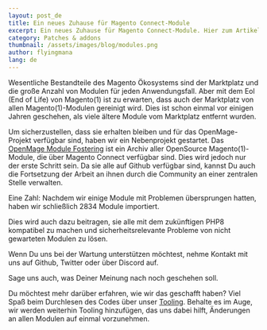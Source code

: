 ```yaml
---
layout: post_de
title: Ein neues Zuhause für Magento Connect-Module
excerpt: Ein neues Zuhause für Magento Connect-Module. Hier zum Artikel!
category: Patches & addons
thumbnail: /assets/images/blog/modules.png
author: flyingmana
lang: de
---
```


Wesentliche Bestandteile des Magento Ökosystems sind der Marktplatz und die große Anzahl von Modulen für jeden Anwendungsfall. 
Aber mit dem Eol (End of Life) von Magento(1) ist zu erwarten, dass auch der Marktplatz von allen Magento(1)-Modulen gereinigt wird. Dies ist schon einmal vor einigen Jahren geschehen, als viele ältere Module vom Marktplatz entfernt wurden.

<!--more-->

Um sicherzustellen, dass sie erhalten bleiben und für das OpenMage-Projekt verfügbar sind, haben wir ein Nebenprojekt gestartet.
Das [OpenMage Module Fostering](https://github.com/OpenMageModuleFostering) ist ein Archiv aller OpenSource Magento(1)-Module, die über Magento Connect verfügbar sind. Dies wird jedoch nur der erste Schritt sein. Da sie alle auf Github verfügbar sind, kannst Du auch die Fortsetzung der Arbeit an ihnen durch die Community an einer zentralen Stelle verwalten.

Eine Zahl: Nachdem wir einige Module mit Problemen übersprungen hatten, haben wir schließlich 2834 Module importiert.

Dies wird auch dazu beitragen, sie alle mit dem zukünftigen PHP8 kompatibel zu machen und sicherheitsrelevante Probleme von nicht gewarteten Modulen zu lösen.

Wenn Du uns bei der Wartung unterstützen möchtest, nehme Kontakt mit uns auf Github, Twitter oder über Discord auf.

Sage uns auch, was Deiner Meinung nach noch geschehen soll.

Du möchtest mehr darüber erfahren, wie wir das geschafft haben? Viel Spaß beim Durchlesen des Codes über unser [Tooling](https://github.com/OpenMageModuleFostering/Tooling).
Behalte es im Auge, wir werden weiterhin Tooling hinzufügen, das uns dabei hilft, Änderungen an allen Modulen auf einmal vorzunehmen.


 

